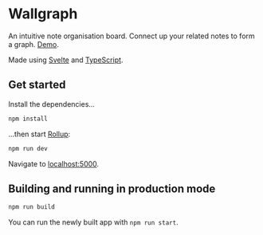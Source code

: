 # Wallgraph

An intuitive note organisation board. Connect up your related notes to form a graph. [Demo](https://xyfe.net/wallgraph/).

Made using [Svelte](https://svelte.dev/) and [TypeScript](https://www.typescriptlang.org/).

## Get started

Install the dependencies...

```bash
npm install
```

...then start [Rollup](https://rollupjs.org):

```bash
npm run dev
```

Navigate to [localhost:5000](http://localhost:5000).

## Building and running in production mode


```bash
npm run build
```

You can run the newly built app with `npm run start`.